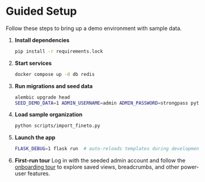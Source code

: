 # Guided Setup

Follow these steps to bring up a demo environment with sample data.

1. **Install dependencies**
   ```bash
   pip install -r requirements.lock
   ```
2. **Start services**
   ```bash
   docker compose up -d db redis
   ```
3. **Run migrations and seed data**
   ```bash
   alembic upgrade head
   SEED_DEMO_DATA=1 ADMIN_USERNAME=admin ADMIN_PASSWORD=strongpass python init_db.py
   ```
4. **Load sample organization**
   ```bash
   python scripts/import_fineto.py
   ```
5. **Launch the app**
   ```bash
   FLASK_DEBUG=1 flask run  # auto-reloads templates during development
   ```
6. **First-run tour**
   Log in with the seeded admin account and follow the [onboarding tour](onboarding_tour.md) to explore saved views, breadcrumbs, and other power-user features.

